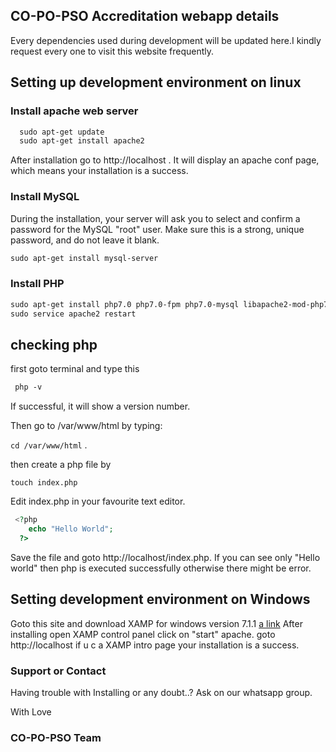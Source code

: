 ## CO-PO-PSO Accreditation webapp details

Every dependencies used during development will be updated here.I kindly request every one to visit this website frequently.

## Setting up development environment on linux

### Install apache web server

```markdown
  sudo apt-get update
  sudo apt-get install apache2
```
After installation go to http://localhost . It will display an apache conf page, which means your installation is a success.

### Install MySQL
During the installation, your server will ask you to select and confirm a password for the MySQL "root" user. 
Make sure this is a strong, unique password, and do not leave it blank.

  ```markdown
  sudo apt-get install mysql-server
```

### Install PHP
```markdown
sudo apt-get install php7.0 php7.0-fpm php7.0-mysql libapache2-mod-php7.0
sudo service apache2 restart
```

## checking php
first goto terminal and type this
```diff
 php -v
```
If successful, it will show a version number.

Then go to /var/www/html by typing: 

`cd /var/www/html` .

then create a php file by

`touch index.php`

Edit index.php in your favourite text editor.
 
 ```php
  <?php
     echo "Hello World";
   ?>
 ```
 Save the file and goto http://localhost/index.php.
 If you can see only "Hello world" then php is executed successfully
 otherwise there might be error.


## Setting development environment on Windows
Goto this site and download XAMP for windows version 7.1.1
[a link](https://www.apachefriends.org/download.html)
After installing open XAMP control panel
click on "start" apache.
goto http://localhost if u c a XAMP intro page your installation is a success.


### Support or Contact

Having trouble with Installing or any doubt..?
Ask on our whatsapp group.

With 
Love
### CO-PO-PSO Team

